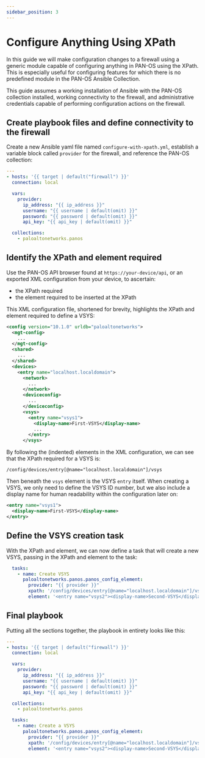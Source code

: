 ```yaml
---
sidebar_position: 3
---
```


# Configure Anything Using XPath

In this guide we will make configuration changes to a firewall using a generic module capable of configuring anything in PAN-OS using the XPath. This is especially useful for configuring features for which there is no predefined module in the PAN-OS Ansible Collection.

This guide assumes a working installation of Ansible with the PAN-OS collection installed, working connectivity to the firewall, and administrative credentials capable of performing configuration actions on the firewall.

## Create playbook files and define connectivity to the firewall

Create a new Ansible yaml file named `configure-with-xpath.yml`, establish a variable block called `provider` for the firewall, and reference the PAN-OS collection:

```yaml
---
- hosts: '{{ target | default("firewall") }}'
  connection: local

  vars:
    provider:
      ip_address: "{{ ip_address }}"
      username: "{{ username | default(omit) }}"
      password: "{{ password | default(omit) }}"
      api_key: "{{ api_key | default(omit) }}"

  collections:
    - paloaltonetworks.panos
```

## Identify the XPath and element required

Use the PAN-OS API browser found at `https://your-device/api`, or an exported XML configuration from your device, to ascertain:

- the XPath required
- the element required to be inserted at the XPath

This XML configuration file, shortened for brevity, highlights the XPath and element required to define a VSYS:

```xml
<config version="10.1.0" urldb="paloaltonetworks">
  <mgt-config>
    ...
  </mgt-config>
  <shared>
    ...
  </shared>
  <devices>
    <entry name="localhost.localdomain">
      <network>
        ...
      </network>
      <deviceconfig>
        ...
      </deviceconfig>
      <vsys>
        <entry name="vsys1">
          <display-name>First-VSYS</display-name>
          ...
        </entry>
      </vsys>
```

By following the (indented) elements in the XML configuration, we can see that the XPath required for a VSYS is:

```
/config/devices/entry[@name="localhost.localdomain"]/vsys
```

Then beneath the `vsys` element is the VSYS `entry` itself. When creating a VSYS, we only need to define the VSYS ID number, but we also include a display name for human readability within the configuration later on:

```xml
<entry name="vsys1">
  <display-name>First-VSYS</display-name>
</entry>
```

## Define the VSYS creation task

With the XPath and element, we can now define a task that will create a new VSYS, passing in the XPath and element to the task:

```yaml
  tasks:
    - name: Create VSYS
      paloaltonetworks.panos.panos_config_element:
        provider: "{{ provider }}"
        xpath: '/config/devices/entry[@name="localhost.localdomain"]/vsys'
        element: '<entry name="vsys2"><display-name>Second-VSYS</display-name></entry>'
```

## Final playbook

Putting all the sections together, the playbook in entirety looks like this:

```yaml
---
- hosts: '{{ target | default("firewall") }}'
  connection: local

  vars:
    provider:
      ip_address: "{{ ip_address }}"
      username: "{{ username | default(omit) }}"
      password: "{{ password | default(omit) }}"
      api_key: "{{ api_key | default(omit) }}"

  collections:
    - paloaltonetworks.panos

  tasks:
    - name: Create a VSYS
      paloaltonetworks.panos.panos_config_element:
        provider: "{{ provider }}"
        xpath: '/config/devices/entry[@name="localhost.localdomain"]/vsys'
        element: '<entry name="vsys2"><display-name>Second-VSYS</display-name></entry>'
```
